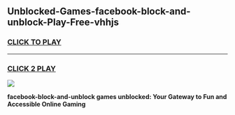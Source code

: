 
## Unblocked-Games-facebook-block-and-unblock-Play-Free-vhhjs
<h3>
<a href="https://premium76.site?title=facebook-block-and-unblock&ref=10A">CLICK TO PLAY</a></h3>
<hr>

<h3>
<a href="https://premium76.site?title=facebook-block-and-unblock&ref=10A">CLICK 2 PLAY</a>
  
</h3>

<a href="https://premium76.site?title=facebook-block-and-unblock&ref=10A"><img src="https://clearcache.store/games.png"></a>


**facebook-block-and-unblock games unblocked: Your Gateway to Fun and Accessible Online Gaming**
